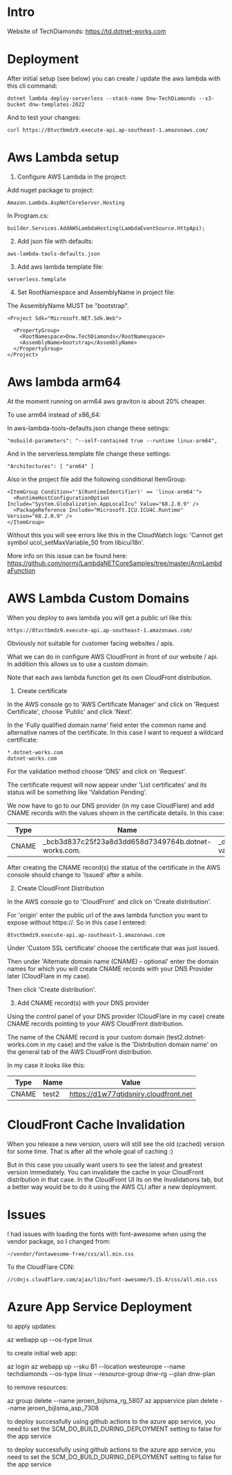 # Intro

Website of TechDiamonds: https://td.dotnet-works.com

# Deployment

After initial setup (see below) you can create / update the aws lambda with this cli command:

```
dotnet lambda deploy-serverless --stack-name Dnw-TechDiamonds --s3-bucket dnw-templates-2022
```

And to test your changes:

```
curl https://8tvctbmdz9.execute-api.ap-southeast-1.amazonaws.com/
```

# Aws Lambda setup

1. Configure AWS Lambda in the project:

Add nuget package to project:

```
Amazon.Lambda.AspNetCoreServer.Hosting
```

In Program.cs:

```
builder.Services.AddAWSLambdaHosting(LambdaEventSource.HttpApi);
```

2. Add json file with defaults:

```
aws-lambda-tools-defaults.json
```

3. Add aws lambda template file:

```
serverless.template
```

4. Set RootNamespace and AssemblyName in project file:

The AssemblyName MUST be "bootstrap".

```
<Project Sdk="Microsoft.NET.Sdk.Web">

  <PropertyGroup>
    <RootNamespace>Dnw.TechDiamonds</RootNamespace>
    <AssemblyName>bootstrap</AssemblyName>
  </PropertyGroup>
</Project>
```

# Aws lambda arm64

At the moment running on arm64 aws graviton is about 20% cheaper.

To use arm64 instead of x86_64:

In aws-lambda-tools-defaults.json change these setings:

```
"msbuild-parameters": "--self-contained true --runtime linux-arm64",
```

And in the serverless.template file change these settings:

```
"Architectures": [ "arm64" ]
```

Also in the project file add the following conditional ItemGroup:

```
<ItemGroup Condition="'$(RuntimeIdentifier)' == 'linux-arm64'">
  <RuntimeHostConfigurationOption Include="System.Globalization.AppLocalIcu" Value="68.2.0.9" />
  <PackageReference Include="Microsoft.ICU.ICU4C.Runtime" Version="68.2.0.9" />
</ItemGroup>
```

Without this you will see errors like this in the CloudWatch logs: 'Cannot get symbol ucol_setMaxVariable_50 from libicui18n'.

More info on this issue can be found here: https://github.com/normj/LambdaNETCoreSamples/tree/master/ArmLambdaFunction

# AWS Lambda Custom Domains

When you deploy to aws lambda you will get a public url like this:

```
https://8tvctbmdz9.execute-api.ap-southeast-1.amazonaws.com/
```

Obviously not suitable for customer facing websites / apis.

What we can do in configure AWS CloudFront in front of our website / api. In addition this allows us to use a custom domain.

Note that each aws lambda function get its own CloudFront distribution.

1. Create certificate

In the AWS console go to 'AWS Certificate Manager' and click on 'Request Certificate', choose 'Public' and click 'Next'.

In the 'Fully qualified domain name' field enter the common name and alternative names of the certificate. In this case I want to request a wildcard certificate:

```
*.dotnet-works.com
dotnet-works.com
```

For the validation method choose 'DNS' and click on 'Request'.

The certificate request will now appear under 'List certificates' and its status will be something like 'Validation Pending'.

We now have to go to our DNS provider (in my case CloudFlare) and add CNAME records with the values shown in the certificate details. In this case:

| Type  | Name                                                 | Value                                                              |
|-------|------------------------------------------------------|--------------------------------------------------------------------|
| CNAME | _bcb3d837c25f23a8d3dd658d7349764b.dotnet-works.com.  | _d0e9e8424667fa333921826ab771e188.rvctyfnwhz.acm-validations.aws.  |

After creating the CNAME record(s) the status of the certificate in the AWS console should change to 'Issued' after a while.

2. Create CloudFront Distribution

In the AWS console go to 'CloudFront' and click on 'Create distribution'.

For 'origin' enter the public url of the aws lambda function you want to expose without https://. So in this case I entered:

```
8tvctbmdz9.execute-api.ap-southeast-1.amazonaws.com
```

Under 'Custom SSL certificate' choose the certificate that was just issued.

Then under 'Alternate domain name (CNAME) - optional' enter the domain names for which you will create CNAME records with your DNS Provider later (CloudFlare in my case).

Then click 'Create distribution'.

3. Add CNAME record(s) with your DNS provider

Using the control panel of your DNS provider (CloudFlare in my case) create CNAME records pointing to your AWS CloudFront distribution.

The name of the CNAME record is your custom domain (test2.dotnet-works.com in my case) and the value is the 'Distribution domain name' on the general tab of the AWS CloudFront distribution.

In my case it looks like this:

| Type  | Name  | Value                                 |
|-------|-------|---------------------------------------|
| CNAME | test2 | https://d1w77qtjdsniry.cloudfront.net |

# CloudFront Cache Invalidation

When you release a new version, users will still see the old (cached) version for some time. That is after all the whole goal of caching :)

But in this case you usually want users to see the latest and greatest version immediately. You can invalidate the cache in your CloudFront distribution in that case. In the CloudFront UI its on the Invalidations tab, but a better way would be to do it using the AWS CLI after a new deployment.

# Issues

I had issues with loading the fonts with font-awesome when using the vendor package, so I changed from:

```
~/vendor/fontawesome-free/css/all.min.css
```

To the CloudFlare CDN:

```
//cdnjs.cloudflare.com/ajax/libs/font-awesome/5.15.4/css/all.min.css
```

# Azure App Service Deployment

to apply updates:

az webapp up --os-type linux

to create initial web app:

az login
az webapp up --sku B1 --location westeurope --name techdiamonds --os-type linux --resource-group dnw-rg --plan dnw-plan

to remove resources:

az group delete --name jeroen_bijlsma_rg_5807
az appservice plan delete --name jeroen_bijlsma_asp_7308

to deploy successfully using github actions to the azure app service, you need to set the
SCM_DO_BUILD_DURING_DEPLOYMENT setting to false for the app service

to deploy successfully using github actions to the azure app service, you need to set the
SCM_DO_BUILD_DURING_DEPLOYMENT setting to false for the app service  